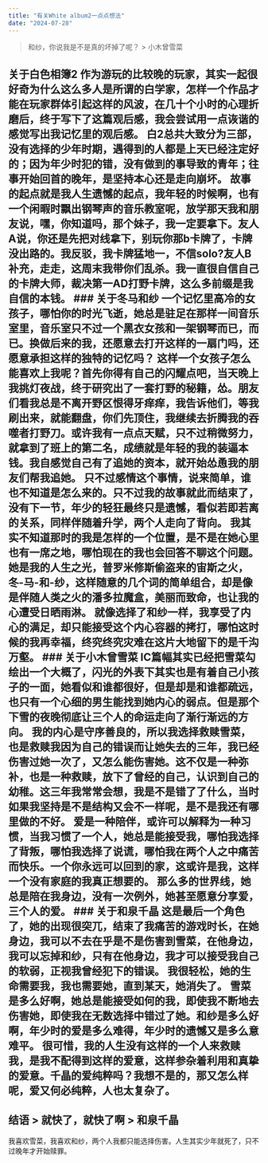```yaml
---
title: "有关White album2一点点想法"
date: "2024-07-28"
---
```


> 和纱，你说我是不是真的坏掉了呢？ > 小木曾雪菜

## 关于白色相簿2 作为游玩的比较晚的玩家，其实一起很好奇为什么这么多人是所谓的白学家，怎样一个作品才能在玩家群体引起这样的风波，在几十个小时的心理折磨后，终于写下了这篇观后感，我会尝试用一点诙谐的感觉写出我记忆里的观后感。 白2总共大致分为三部，没有选择的少年时期，遇得到的人都是上天已经注定好的；因为年少时犯的错，没有做到的事导致的青年；往事开始回首的晚年，是坚持本心还是走向崩坏。 故事的起点就是我人生遗憾的起点，我年轻的时候啊，也有一个闲暇时飘出钢琴声的音乐教室呢，放学那天我和朋友说，嘿，你知道吗，那个妹子，我一定要拿下。友人A说，你还是先把对线拿下，别玩你那b卡牌了，卡牌没出路的。我反驳，我卡牌猛地一，不信solo?友人B补充，走走，这周末我带你们乱杀。我一直很自信自己的卡牌大师，裁决第一AD打野卡牌，这么多前缀是我自信的本钱。 ### 关于冬马和纱 一个记忆里高冷的女孩子，哪怕你的时光飞逝，她总是驻足在那样一间音乐室里，音乐室只不过一个黑衣女孩和一架钢琴而已，而已。换做后来的我，还愿意去打开这样的一扇门吗，还愿意承担这样的独特的记忆吗？ 这样一个女孩子怎么能喜欢上我呢？首先你得有自己的闪耀点吧，当天晚上我挑灯夜战，终于研究出了一套打野的秘籍，怂。朋友们看我总是不离开野区恨得牙痒痒，我告诉他们，等我刷出来，就能翻盘，你们先顶住，我继续去折腾我的吞噬者打野刀。或许我有一点点天赋，只不过稍微努力，就拿到了班上的第二名，成绩就是年轻的我的装逼本钱。我自感觉自己有了追她的资本，就开始怂恿我的朋友们帮我追她。 只不过感情这个事情，说来简单，谁也不知道是怎么来的。只不过我的故事就此而结束了，没有下一节，年少的轻狂最终只是遗憾，看似若即若离的关系，同样伴随着升学，两个人走向了背向。 我其实不知道那时的我是怎样的一个位置，是不是在她心里也有一席之地，哪怕现在的我也会回答不聊这个问题。 她是我的人生之光，普罗米修斯偷盗来的宙斯之火，冬-马-和-纱，这样随意的几个词的简单组合，却是像是伴随人类之火的潘多拉魔盒，美丽而致命，也让我的心遭受日晒雨淋。 就像选择了和纱一样，我享受了内心的满足，却只能接受这个内心容器的拷打，哪怕这时候的我再幸福，终究终究灾难在这片大地留下的是千沟万壑。 ### 关于小木曾雪菜 IC篇幅其实已经把雪菜勾绘出一个大概了，闪光的外表下其实也是有着自己小孩子的一面，她看似和谁都很好，但是却是和谁都疏远，也只有一个心细的男生能找到她内心的弱点。但是那个下雪的夜晚彻底让三个人的命运走向了渐行渐远的方向。 我的内心是守序善良的，所以我选择救赎雪菜，也是救赎我因为自己的错误而让她失去的三年，我已经伤害过她一次了，又怎么能伤害她。这不仅是一种弥补，也是一种救赎，放下了曾经的自己，认识到自己的幼稚。这三年我常常会想，我是不是错了了什么，当时如果我坚持是不是结构又会不一样呢，是不是我还有哪里做的不好。 爱是一种陪伴，或许可以解释为一种习惯，当我习惯了一个人，她总是能接受我，哪怕我选择了背叛，哪怕我选择了说谎，哪怕我在两个人之中痛苦而快乐。一个你永远可以回到的家，这或许是我，这样一个没有家庭的我真正想要的。 那么多的世界线，她总是陪在我身边，没有一次例外，她甚至愿意分享爱，三个人的爱。 ### 关于和泉千晶 这是最后一个角色了，她的出现很突兀，结束了我痛苦的游戏时长，在她身边，我可以不去在乎是不是伤害到雪菜，在他身边，我可以忘掉和纱，只有在他身边，我才可以接受我自己的软弱，正视我曾经犯下的错误。 我很轻松，她的生命需要我，我也需要她，直到某天，她消失了。 雪菜是多么好啊，她总是能接受如何的我，即使我不断地去伤害她，即使我在无数选择中错过了她。和纱是多么好啊，年少时的爱是多么难得，年少时的遗憾又是多么意难平。 很可惜，我的人生没有这样的一个人来救赎我，是我不配得到这样的爱意，这样参杂着利用和真挚的爱意。千晶的爱纯粹吗？我想不是的，那又怎么样呢，爱又何必纯粹，人也太复杂了。

## 结语 > 就快了，就快了啊 > 和泉千晶

我喜欢雪菜，我喜欢和纱，两个人我都只能选择伤害。人生其实少年就死了，只不过晚年才开始赎罪。
